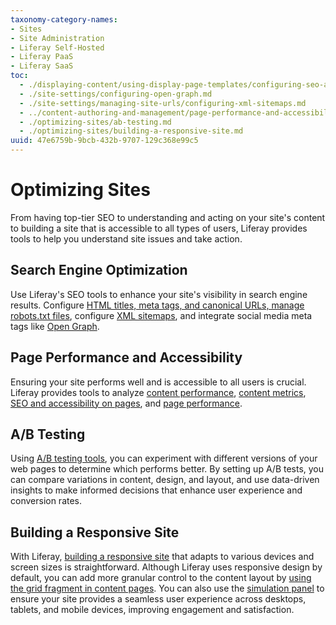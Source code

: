 ```yaml
---
taxonomy-category-names:
- Sites
- Site Administration
- Liferay Self-Hosted
- Liferay PaaS
- Liferay SaaS
toc:
  - ./displaying-content/using-display-page-templates/configuring-seo-and-open-graph.md
  - ./site-settings/configuring-open-graph.md
  - ./site-settings/managing-site-urls/configuring-xml-sitemaps.md
  - ../content-authoring-and-management/page-performance-and-accessibility.md
  - ./optimizing-sites/ab-testing.md
  - ./optimizing-sites/building-a-responsive-site.md
uuid: 47e6759b-9bcb-432b-9707-129c368e99c5
---
```


# Optimizing Sites

From having top-tier SEO to understanding and acting on your site's content to building a site that is accessible to all types of users, Liferay provides tools to help you understand site issues and take action.

## Search Engine Optimization

Use Liferay's SEO tools to enhance your site's visibility in search engine results. Configure [HTML titles, meta tags, and canonical URLs, manage robots.txt files](./displaying-content/using-display-page-templates/configuring-seo-and-open-graph.md), configure [XML sitemaps](./site-settings/managing-site-urls/configuring-xml-sitemaps.md), and integrate social media meta tags like [Open Graph](./site-settings/configuring-open-graph.md).

## Page Performance and Accessibility

Ensuring your site performs well and is accessible to all users is crucial. Liferay provides tools to analyze [content performance](../content-authoring-and-management/page-performance-and-accessibility/about-the-content-performance-tool.md), [content metrics](../content-authoring-and-management/page-performance-and-accessibility/analyze-content-metrics-using-content-performance-tool.md), [SEO and accessibility on pages](../content-authoring-and-management/page-performance-and-accessibility/analyze-seo-and-accessibility-on-pages.md), and [page performance](../content-authoring-and-management/page-performance-and-accessibility/about-the-page-audit-tool.md).



## A/B Testing

Using [A/B testing tools](./optimizing-sites/ab-testing.md), you can experiment with different versions of your web pages to determine which performs better. By setting up A/B tests, you can compare variations in content, design, and layout, and use data-driven insights to make informed decisions that enhance user experience and conversion rates.

## Building a Responsive Site

With Liferay, [building a responsive site](./optimizing-sites/building-a-responsive-site.md) that adapts to various devices and screen sizes is straightforward. Although Liferay uses responsive design by default, you can add more granular control to the content layout by [using the grid fragment in content pages](./optimizing-sites/building-a-responsive-site/building-responsive-layouts-with-the-grid-fragment.md). You can also use the [simulation panel](./optimizing-sites/building-a-responsive-site/using-the-simulation-panel.md) to ensure your site provides a seamless user experience across desktops, tablets, and mobile devices, improving engagement and satisfaction.
